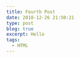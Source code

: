 ```yaml
---
title: Fourth Post
date: 2018-12-26 21:50:21
type: post
blog: true
excerpt: Hello
tags:
  - HTML
---
```

